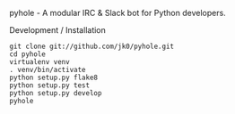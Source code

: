 pyhole - A modular IRC & Slack bot for Python developers.

Development / Installation
````
git clone git://github.com/jk0/pyhole.git
cd pyhole
virtualenv venv
. venv/bin/activate
python setup.py flake8
python setup.py test
python setup.py develop
pyhole
````
